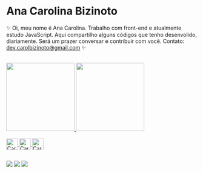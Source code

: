# Ana Carolina Bizinoto

✨ 
Oi, meu nome é Ana Carolina.
Trabalho com front-end e
atualmente estudo JavaScript.
Aqui compartilho alguns códigos que tenho desenvolido, diariamente.
Será um prazer conversar e contribuir com você.
Contato: dev.carolbizinoto@gmail.com
✨

<div style="display: inline_block"><br>
  <a href="https://github.com/anacarolbizinoto">
  <img height="180em" src="https://github-readme-stats.vercel.app/api?username=anacarolbizinoto&show_icons=true&theme=dark&include_all_commits=true&count_private=true"/>
  <img height="180em" src="https://github-readme-stats.vercel.app/api/top-langs/?username=anacarolbizinoto&layout=compact&langs_count=7&theme=dark"/>
</div>
  
  
<div style="display: inline_block"><br>
     <img align="center" alt="Carol-HTML" height="30" src="https://cdn.jsdelivr.net/gh/devicons/devicon/icons/html5/html5-original-wordmark.svg">
     <img align="center" alt="Carol-CSS" height="30" src="https://cdn.jsdelivr.net/gh/devicons/devicon/icons/css3/css3-original-wordmark.svg">
     <img align="center" alt="Carol-JS" height="30" src="https://cdn.jsdelivr.net/gh/devicons/devicon/icons/javascript/javascript-original.svg">
</div>
  
  ##
  
<div> 
  <a href="https://discord.gg/VvZMKtC6" target="_blank"><img src="https://img.shields.io/badge/Discord-7289DA?style=for-the-badge&logo=discord&logoColor=white" target="_blank"></a> 
  <a href = "mailto:dev.carolbizinoto@gmail.com"><img src="https://img.shields.io/badge/Gmail-D14836?style=for-the-badge&logo=gmail&logoColor=white" target="_blank"></a>
  <a href="https://www.linkedin.com/in/ana-carolina-bizinoto/" target="_blank"><img src="https://img.shields.io/badge/-LinkedIn-%230077B5?style=for-the-badge&logo=linkedin&logoColor=white" target="_blank"></a> 
  </div>
